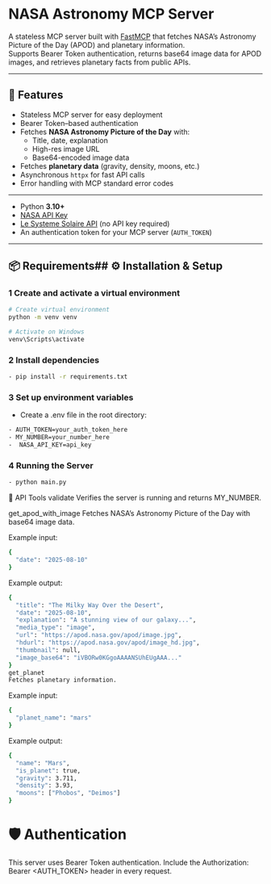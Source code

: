 # NASA Astronomy MCP Server

A stateless MCP server built with [FastMCP](https://pypi.org/project/fastmcp/) that fetches NASA’s Astronomy Picture of the Day (APOD) and planetary information.  
Supports Bearer Token authentication, returns base64 image data for APOD images, and retrieves planetary facts from public APIs.

---

## 🚀 Features

- Stateless MCP server for easy deployment
- Bearer Token–based authentication
- Fetches **NASA Astronomy Picture of the Day** with:
  - Title, date, explanation
  - High-res image URL
  - Base64-encoded image data
- Fetches **planetary data** (gravity, density, moons, etc.)
- Asynchronous `httpx` for fast API calls
- Error handling with MCP standard error codes

---
- Python **3.10+**
- [NASA API Key](https://api.nasa.gov/)
- [Le Systeme Solaire API](https://api.le-systeme-solaire.net/) (no API key required)
- An authentication token for your MCP server (`AUTH_TOKEN`)

---


## 📦 Requirements## ⚙️ Installation & Setup

### 1 Create and activate a virtual environment

```bash
# Create virtual environment
python -m venv venv

# Activate on Windows
venv\Scripts\activate 
```
### 2 Install dependencies
```bash
- pip install -r requirements.txt
```
### 3  Set up environment variables
- Create a .env file in the root directory:
```bash
- AUTH_TOKEN=your_auth_token_here
- MY_NUMBER=your_number_here
-  NASA_API_KEY=api_key

```

### 4  Running the Server
```bash
- python main.py
```

📡 API Tools
validate
Verifies the server is running and returns MY_NUMBER.

get_apod_with_image
Fetches NASA’s Astronomy Picture of the Day with base64 image data.

Example input:

```bash
{
  "date": "2025-08-10"
}
```
Example output:
```bash
{
  "title": "The Milky Way Over the Desert",
  "date": "2025-08-10",
  "explanation": "A stunning view of our galaxy...",
  "media_type": "image",
  "url": "https://apod.nasa.gov/apod/image.jpg",
  "hdurl": "https://apod.nasa.gov/apod/image_hd.jpg",
  "thumbnail": null,
  "image_base64": "iVBORw0KGgoAAAANSUhEUgAAA..."
}
get_planet
Fetches planetary information.
```
Example input:

```bash
{
  "planet_name": "mars"
}
```
Example output:

```bash
{
  "name": "Mars",
  "is_planet": true,
  "gravity": 3.711,
  "density": 3.93,
  "moons": ["Phobos", "Deimos"]
}
```
# 🛡 Authentication
This server uses Bearer Token authentication.
Include the Authorization: Bearer <AUTH_TOKEN> header in every request.

